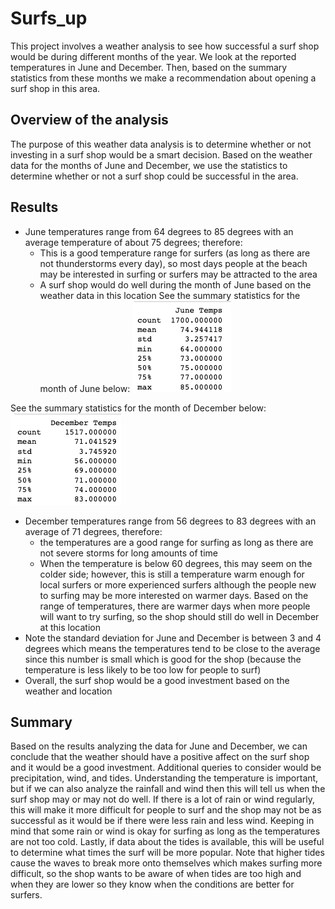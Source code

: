 # Surfs_up
This project involves a weather analysis to see how successful a surf shop would be during different months of the year. We look at the reported temperatures in June and December. Then, based on the summary statistics from these months we make a recommendation about opening a surf shop in this area.

## Overview of the analysis
The purpose of this weather data analysis is to determine whether or not investing in a surf shop would be a smart decision. Based on the weather data for the months of June and December, we use the statistics to determine whether or not a surf shop could be successful in the area.

## Results
- June temperatures range from 64 degrees to 85 degrees with an average temperature of about 75 degrees; therefore: 
	- This is a good temperature range for surfers (as long as there are not thunderstorms every day), so most days people at the beach may be interested in surfing or surfers may be attracted to the area
	- A surf shop would do well during the month of June based on the weather data in this location
See the summary statistics for the month of June below:
![June Temp Stats](https://github.com/kmaluccio/surfs_up/blob/main/June-weather-stats.png)

See the summary statistics for the month of December below:
![December Stats](https://github.com/kmaluccio/surfs_up/blob/main/Dec-weather-stats.png)

- December temperatures range from 56 degrees to 83 degrees with an average of 71 degrees, therefore:
	- the temperatures are a good range for surfing as long as there are not severe storms for long amounts of time
	- When the temperature is below 60 degrees, this may seem on the colder side; however, this is still a temperature warm enough for local surfers or more experienced surfers although the people new to surfing may be more interested on warmer days. Based on the range of temperatures, there are warmer days when more people will want to try surfing, so the shop should still do well in December at this location
- Note the standard deviation for June and December is between 3 and 4 degrees which means the temperatures tend to be close to the average since this number is small which is good for the shop (because the temperature is less likely to be too low for people to surf)
- Overall, the surf shop would be a good investment based on the weather and location

## Summary
Based on the results analyzing the data for June and December, we can conclude that the weather should have a positive affect on the surf shop and it would be a good investment. Additional queries to consider would be precipitation, wind, and tides. Understanding the temperature is important, but if we can also analyze the rainfall and wind then this will tell us when the surf shop may or may not do well. If there is a lot of rain or wind regularly, this will make it more difficult for people to surf and the shop may not be as successful as it would be if there were less rain and less wind. Keeping in mind that some rain or wind is okay for surfing as long as the temperatures are not too cold. Lastly, if data about the tides is available, this will be useful to determine what times the surf will be more popular. Note that higher tides cause the waves to break more onto themselves which makes surfing more difficult, so the shop wants to be aware of when tides are too high and when they are lower so they know when the conditions are better for surfers.

